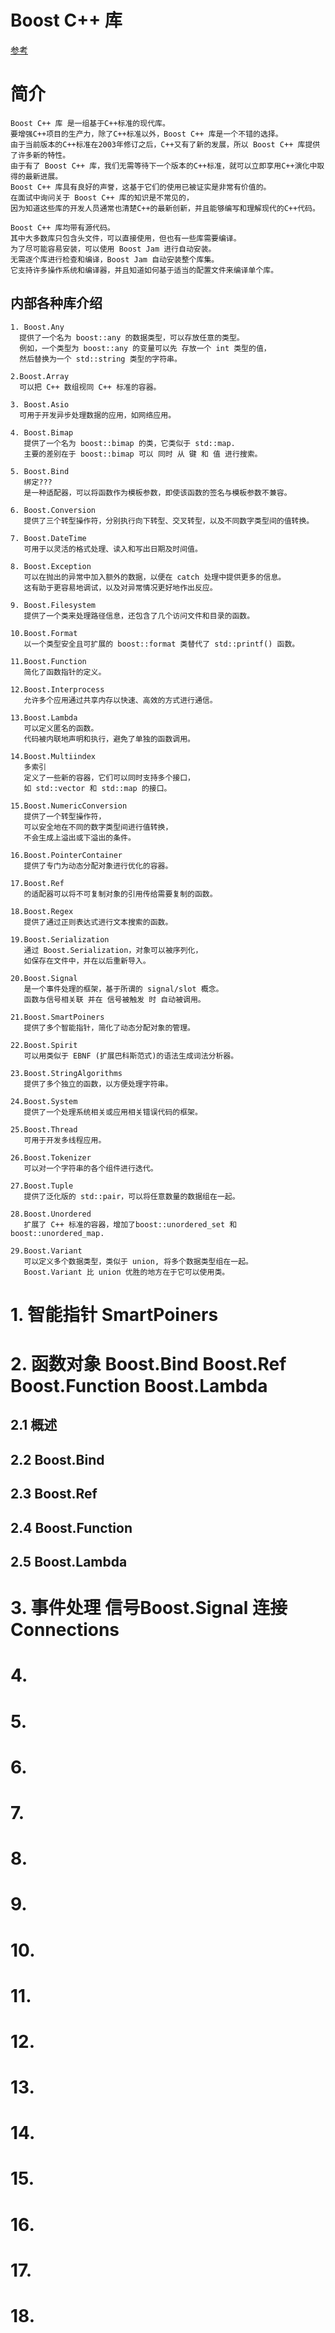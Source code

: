 # Boost C++ 库
[参考](https://python.ctolib.com/docs/sfile/the-boost-cpp-libraries/0.html)

# 简介
    Boost C++ 库 是一组基于C++标准的现代库。
    要增强C++项目的生产力，除了C++标准以外，Boost C++ 库是一个不错的选择。 
    由于当前版本的C++标准在2003年修订之后，C++又有了新的发展，所以 Boost C++ 库提供了许多新的特性。 
    由于有了 Boost C++ 库，我们无需等待下一个版本的C++标准，就可以立即享用C++演化中取得的最新进展。
    Boost C++ 库具有良好的声誉，这基于它们的使用已被证实是非常有价值的。 
    在面试中询问关于 Boost C++ 库的知识是不常见的，
    因为知道这些库的开发人员通常也清楚C++的最新创新，并且能够编写和理解现代的C++代码。
    
    Boost C++ 库均带有源代码。
    其中大多数库只包含头文件，可以直接使用，但也有一些库需要编译。 
    为了尽可能容易安装，可以使用 Boost Jam 进行自动安装。
    无需逐个库进行检查和编译，Boost Jam 自动安装整个库集。
    它支持许多操作系统和编译器，并且知道如何基于适当的配置文件来编译单个库。
    
## 内部各种库介绍
    1. Boost.Any 
      提供了一个名为 boost::any 的数据类型，可以存放任意的类型。
      例如，一个类型为 boost::any 的变量可以先 存放一个 int 类型的值，
      然后替换为一个 std::string 类型的字符串。
      
    2.Boost.Array 
      可以把 C++ 数组视同 C++ 标准的容器。
      
    3. Boost.Asio 
      可用于开发异步处理数据的应用，如网络应用。
      
    4. Boost.Bimap 
       提供了一个名为 boost::bimap 的类，它类似于 std::map. 
       主要的差别在于 boost::bimap 可以 同时 从 键 和 值 进行搜索。
       
    5. Boost.Bind   
       绑定???
       是一种适配器，可以将函数作为模板参数，即使该函数的签名与模板参数不兼容。
       
    6. Boost.Conversion 
       提供了三个转型操作符，分别执行向下转型、交叉转型，以及不同数字类型间的值转换。
       
    7. Boost.DateTime 
       可用于以灵活的格式处理、读入和写出日期及时间值。
       
    8. Boost.Exception 
       可以在抛出的异常中加入额外的数据，以便在 catch 处理中提供更多的信息。 
       这有助于更容易地调试，以及对异常情况更好地作出反应。
    
    9. Boost.Filesystem 
       提供了一个类来处理路径信息，还包含了几个访问文件和目录的函数。
    
    10.Boost.Format 
       以一个类型安全且可扩展的 boost::format 类替代了 std::printf() 函数。
    
    11.Boost.Function 
       简化了函数指针的定义。
    
    12.Boost.Interprocess 
       允许多个应用通过共享内存以快速、高效的方式进行通信。
    
    13.Boost.Lambda 
       可以定义匿名的函数。 
       代码被内联地声明和执行，避免了单独的函数调用。
       
    14.Boost.Multiindex
       多索引
       定义了一些新的容器，它们可以同时支持多个接口，
       如 std::vector 和 std::map 的接口。
    
    15.Boost.NumericConversion 
       提供了一个转型操作符，
       可以安全地在不同的数字类型间进行值转换，
       不会生成上溢出或下溢出的条件。
    
    16.Boost.PointerContainer 
       提供了专门为动态分配对象进行优化的容器。
    
    17.Boost.Ref 
       的适配器可以将不可复制对象的引用传给需要复制的函数。
    
    18.Boost.Regex
       提供了通过正则表达式进行文本搜索的函数。
    
    19.Boost.Serialization
       通过 Boost.Serialization，对象可以被序列化，
       如保存在文件中，并在以后重新导入。
    
    20.Boost.Signal 
       是一个事件处理的框架，基于所谓的 signal/slot 概念。
       函数与信号相关联 并在 信号被触发 时 自动被调用。
    
    21.Boost.SmartPoiners 
       提供了多个智能指针，简化了动态分配对象的管理。
    
    22.Boost.Spirit 
       可以用类似于 EBNF (扩展巴科斯范式)的语法生成词法分析器。
    
    23.Boost.StringAlgorithms 
       提供了多个独立的函数，以方便处理字符串。
    
    24.Boost.System 
       提供了一个处理系统相关或应用相关错误代码的框架。
    
    25.Boost.Thread 
       可用于开发多线程应用。
    
    26.Boost.Tokenizer 
       可以对一个字符串的各个组件进行迭代。
    
    27.Boost.Tuple 
       提供了泛化版的 std::pair，可以将任意数量的数据组在一起。
    
    28.Boost.Unordered 
       扩展了 C++ 标准的容器，增加了boost::unordered_set 和 boost::unordered_map.
    
    29.Boost.Variant 
       可以定义多个数据类型，类似于 union, 将多个数据类型组在一起。
       Boost.Variant 比 union 优胜的地方在于它可以使用类。

# 1. 智能指针 SmartPoiners


# 2. 函数对象  Boost.Bind Boost.Ref Boost.Function Boost.Lambda
## 2.1 概述
## 2.2 Boost.Bind
## 2.3 Boost.Ref
## 2.4 Boost.Function
## 2.5 Boost.Lambda

# 3. 事件处理 信号Boost.Signal  连接Connections  



# 4. 

# 5. 

# 6. 

# 7. 

# 8. 

# 9. 


# 10. 

# 11. 

# 12.


# 13.


# 14.


# 15.


# 16.


# 17. 


# 18. 

    

